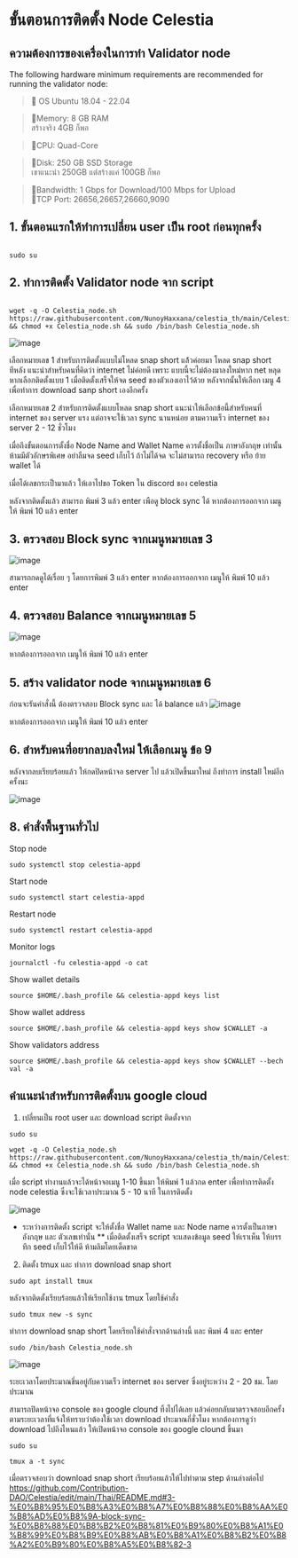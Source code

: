 # ขั้นตอนการติดตั้ง Node Celestia

## ความต้องการของเครื่องในการทำ Validator node
The following hardware minimum requirements are recommended for running the validator node:

>:black_square_button:  OS Ubuntu 18.04 - 22.04<br> 

>:black_square_button:Memory: 8 GB RAM<br> 
สร้างจริง 4GB ก็พอ

>:black_square_button:CPU: Quad-Core<br> 

>:black_square_button:Disk: 250 GB SSD Storage<br> 
เขาแนะนำ 250GB แต่่สร้างแค่ 100GB ก็พอ

>:black_square_button:Bandwidth: 1 Gbps for Download/100 Mbps for Upload<br> 
>:black_square_button:TCP Port: 26656,26657,26660,9090<br>


## 1. ขั้นตอนแรกให้ทำการเปลี่ยน user เป็น root ก่อนทุกครั้ง

```

sudo su
```


## 2. ทำการติดตั้ง Validator node จาก script 

```

wget -q -O Celestia_node.sh https://raw.githubusercontent.com/NunoyHaxxana/celestia_th/main/Celestia_node.sh && chmod +x Celestia_node.sh && sudo /bin/bash Celestia_node.sh
```
![image](https://user-images.githubusercontent.com/83507970/204498896-b034857d-e020-4b0d-9fe7-e0175f059d38.png)

เลือกหมายเลข 1 สำหรับการติดตั้งแบบไม่โหลด snap short แล้้วค่อยมา โหลด snap short ทีหลัง แนะนำสำหรับคนที่คิดว่า internet ไม่ค่อยดี เพราะ แบบนี้จะไม่ต้องมาลงใหม่หาก net หลุด 
หากเลือกติดตั้งแบบ 1 เมื่อติดตั้งเสร็จให้จด seed ของตัวเองเอาไว้ด้วย หลังจากนั้นให้เลือก เมนู 4 เพื่อทำการ download sanp short เองอีกครั้ง 

เลือกหมายเลข 2 สำหรับการติดตั้งแบบโหลด snap short แนะนำให้เลือกข้อนี้สำหรับคนที่ internet ของ server แรง แต่อาจจะใช้เวลา sync นานหน่อย ตามความเร็ว internet ของ server 2 - 12 ชั่วโมง

เมื่อถึงขั้นตอนการตั้งชื่อ Node Name and Wallet Name  ควรตั้งชื่อเป็น ภาษาอังกฤษ เท่านั้น ห้ามมีตัวอักษรพิเศษ อย่าลืมจด seed เก็บไว้ ถ้าไม่ได้จด จะไม่สามารถ recovery หรือ ย้าย wallet ได้

เมื่อได้เลขกระเป็ามาแล้ว ให้เอาไปขอ Token ใน discord ของ celestia

หลังจากติดตั้งแล้ว สามารถ พิมพ์ 3 แล้ว enter เพือดู block sync ได้
หากต้องการออกจาก เมนูให้ พิมพ์ 10 แล้ว enter



## 3. ตรวจสอบ Block sync จากเมนูหมายเลข 3

![image](https://user-images.githubusercontent.com/83507970/204498908-08c71226-849e-45da-8c1f-00808d000f12.png)

สามารถกดดูได้เรื่อย ๆ โดยการพิมพ์ 3 แล้ว enter หากต้องการออกจาก เมนูให้ พิมพ์ 10 แล้ว enter




## 4. ตรวจสอบ Balance  จากเมนูหมายเลข 5

![image](https://user-images.githubusercontent.com/83507970/204498916-288312ed-99e0-4038-9577-3f0ad38d686b.png)

หากต้องการออกจาก เมนูให้ พิมพ์ 10 แล้ว enter


## 5. สร้าง validator node จากเมนูหมายเลข 6
ก่อนจะรันคำสั่งนี้ ต้องตรวจสอบ Block sync และ ได้ balance แล้ว 
![image](https://user-images.githubusercontent.com/83507970/204498930-4996a60c-1d1e-46ce-818f-666a7534300e.png)

หากต้องการออกจาก เมนูให้ พิมพ์ 10 แล้ว enter


## 6. สำหรับคนที่อยากลบลงใหม่ ให้เลือกเมนู ข้อ 9
หลังจากลบเรียบร้อยแล้ว ให้กดปิดหน้าจอ server ไป แล้วเปิดขึ้นมาใหม่ ถึงทำการ install ใหม่อีกครั้งนะ

![image](https://user-images.githubusercontent.com/83507970/204498941-76c4fe6c-f7f5-48e9-a996-e748c33f983f.png)






## 8. คำสั่งพื้นฐานทั่วไป

Stop node
```
sudo systemctl stop celestia-appd
```


Start node
```
sudo systemctl start celestia-appd
```


Restart node
```
sudo systemctl restart celestia-appd
```

Monitor logs
```
journalctl -fu celestia-appd -o cat
```


Show wallet details
```
source $HOME/.bash_profile && celestia-appd keys list
```

Show wallet address
```
source $HOME/.bash_profile && celestia-appd keys show $CWALLET -a
```


Show validators address
```
source $HOME/.bash_profile && celestia-appd keys show $CWALLET --bech val -a
```






## คำแนะนำสำหรับการติดตั้งบน google cloud

1. เปลี่ยนเป็น root user และ download script ติดตั้งจาก 
```
sudo su
```

```
wget -q -O Celestia_node.sh https://raw.githubusercontent.com/NunoyHaxxana/celestia_th/main/Celestia_node.sh && chmod +x Celestia_node.sh && sudo /bin/bash Celestia_node.sh
```

เมื่อ script ทำงานแล้วจะได้หน้าจอเมนู 1-10 ขึ้นมา
ให้พิมพ์ 1 แล้วกด enter เพื่อทำการติดตั้ง node celestia ซึ่งจะใช้เวลาประมาณ 5 - 10 นาที ในการติดตั้ง 

![image](https://user-images.githubusercontent.com/83507970/204750852-2887ffbe-6cd7-4327-8ee9-7e6112a3414c.png)

* ระหว่างการติดตั้ง script จะให้ตั้งชื่อ Wallet name และ Node name ควรตั้งเป็นภาษาอังกฤษ และ ตัวเลขเท่านั่น
** เมื่อติดตั้งเสร็จ script จะแสดงข้อมูล seed ให้เราเห็น ให้บรรทึก seed เก็บไว้ให้ดี ห้ามลิมโดยเด็ดขาด

2. ติดตั้ง tmux และ ทำการ download snap short

```
sudo apt install tmux
```

หลังจากติดตั้งเรียบร้อยแล้วให้เรียกใช้งาน tmux โดยใช้คำสั่ง
```
sudo tmux new -s sync
```

ทำการ download snap short โดยเรียกใช้คำสั่งจากด้านล่างนี้ และ พิมพ์ 4 และ enter
```
sudo /bin/bash Celestia_node.sh
```
![image](https://user-images.githubusercontent.com/83507970/204751920-7f38edcc-e258-4420-862d-60d33cb10847.png)

ระยะเวลาโดยประมาณขึ่นอยู่กับความเร็ว internet ของ server ซึ่งอยู่ระหว่าง 2 - 20 ชม. โดยประมาณ


สามารถปิดหน้าจอ console ของ google clound ทิ้งไปได้เลย แล้วค่อยกลับมาตรวจสอบอีกครั้งตามระยะเวลาที่แจ้งให้ทราบว่าต้องใช้เวลา download ประมาณกี่ชั่วโมง
หากต้องการดูว่า download ไปถึงไหนแล้ว ให้เปิดหน้าจอ console ของ google clound ขึ้นมา

```
sudo su
```

```
tmux a -t sync
```


เมื่อตรวจสอบว่า download snap short เรียบร้อยแล้วให้ไปทำตาม step ด้านล่างต่อไป
https://github.com/Contribution-DAO/Celestia/edit/main/Thai/README.md#3-%E0%B8%95%E0%B8%A3%E0%B8%A7%E0%B8%88%E0%B8%AA%E0%B8%AD%E0%B8%9A-block-sync-%E0%B8%88%E0%B8%B2%E0%B8%81%E0%B9%80%E0%B8%A1%E0%B8%99%E0%B8%B9%E0%B8%AB%E0%B8%A1%E0%B8%B2%E0%B8%A2%E0%B9%80%E0%B8%A5%E0%B8%82-3
